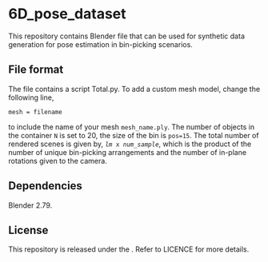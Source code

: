 # 6D_pose_dataset
This repository contains Blender file that can be used for synthetic data generation for pose estimation in bin-picking scenarios.

## File format
The file contains a script Total.py. To add a custom mesh model, change the following line,
<pre><code>mesh = filename
</code></pre>
to include the name of your mesh <code>mesh_name.ply</code>. The number of objects in the container <code>N</code> is set to 20, the size of the bin is <code>pos=15</code>. The total number of rendered scenes is given by, <code><i>lm</i> x <i>num_sample</i></code>, which is the product of the number of unique bin-picking arrangements and the number of in-plane rotations given to the camera.
## Dependencies
Blender 2.79.

## License
This repository is released under the . Refer to LICENCE for more details. 
